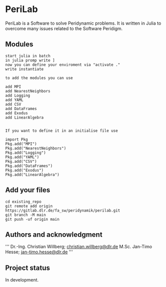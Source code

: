 # PeriLab
PeriLab is a Software to solve Peridynamic problems. It is written in Julia to overcome many issues related to the Software Peridigm.
## Modules
```
start julia in batch
in julia promp write ]
now you can define your enviroment via "activate ."
write instantiate

to add the modules you can use 

add MPI
add NearestNeighbors
add Logging
add YAML
add CSV
add DataFrames
add Exodus
add LinearAlgebra


```

```
If you want to define it in an initialise file use

import Pkg
Pkg.add("MPI")
Pkg.add("NearestNeighbors")
Pkg.add("Logging")
Pkg.add("YAML")
Pkg.add("CSV")
Pkg.add("DataFrames")
Pkg.add("Exodus")
Pkg.add("LinearAlgebra")
```
## Add your files

```
cd existing_repo
git remote add origin https://gitlab.dlr.de/fa_sw/peridynamik/perilab.git
git branch -M main
git push -uf origin main
```
## Authors and acknowledgment
'''
Dr.-Ing. Christian Willberg; christian.willberg@dlr.de
M.Sc. Jan-Timo Hesse; jan-timo.hesse@dlr.de
'''
## Project status
In development.